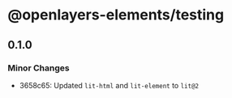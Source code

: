# @openlayers-elements/testing

## 0.1.0

### Minor Changes

- 3658c65: Updated `lit-html` and `lit-element` to `lit@2`
